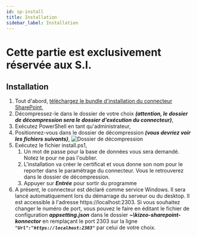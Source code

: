 ```yaml
---
id: sp-install
title: Installation
sidebar_label: Installation
---
```

# Cette partie est exclusivement réservée aux S.I.
## Installation
1. Tout d'abord, [téléchargez le bundle d'installation du connecteur SharePoint](https://s3.eu-west-3.amazonaws.com/dw.kizeo.net/download/sharepoint/latest/sharepoint-connector-latest.zip),
2. Décompressez-le dans le dossier de votre choix ***(attention, le dossier de décompression sera le dossier d'exécution du connecteur)***,
3. Exécutez PowerShell en tant qu'administrateur,
4. Positionnez-vous dans le dossier de décompression ***(vous devriez voir les fichiers suivants)***,
![Dossier de décompression][installfr-01]
5. Exécutez le fichier install.ps1,
    1. Un mot de passe pour la base de données vous sera demandé. Notez le pour ne pas l'oublier.
    2. L'installation va créer le certificat et vous donne son nom pour le reporter dans le paramétrage du connecteur. Vous le retrouverez dans le dossier de décompression.
    3. Appuyer sur ***Entrée*** pour sortir du programme
6. A présent, le connecteur est déclaré comme service Windows. Il sera lancé automatiquement lors du démarrage du serveur ou du desktop. Il est accessible à l'adresse https://localhost:2303. Si vous souhaitez changer le numéro de port, vous pouvez le faire en éditant le fichier de configuration ***appsetting.json*** dans le dossier ***~\kizeo-sharepoint-konnector*** en remplaçant le port 2303 sur la ligne ***`"Url":"https://localhost:2303"`*** par celui de votre choix.


<!-- ***************************** -->
<!-- ***** Pictures List Old ***** --> 
<!-- ***************************** -->

[installen-03]: /kizeo-forms-documentations/img/sp/fr/installfr-01.png
[installen-04]: /kizeo-forms-documentations/img/sp/fr/installfr-02.png
[installen-05]: /kizeo-forms-documentations/img/sp/en/installen-05.png
[installen-06]: /kizeo-forms-documentations/img/sp/en/installen-06.png
[installen-07]: /kizeo-forms-documentations/img/sp/en/installen-07.png
[installen-08]: /kizeo-forms-documentations/img/sp/en/installen-08.png
[installen-09]: /kizeo-forms-documentations/img/sp/en/installen-09.png
[separator]: /kizeo-forms-documentations/img/sp/en/installen-09.png

<!-- ************************* -->
<!-- ***** Pictures List ***** --> 
<!-- ************************* -->

[installfr-01]: /kizeo-forms-documentations/img/sp2/fr/installfr-01.jpg